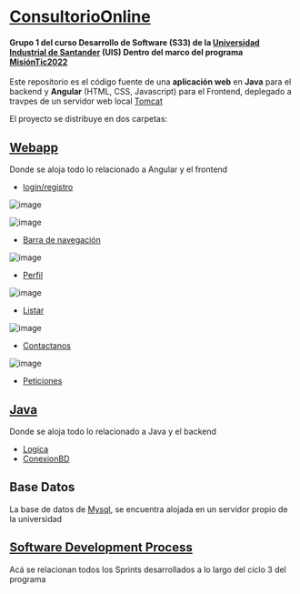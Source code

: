 # [ConsultorioOnline](https://gitlab.com/DLesmes/ConsultorioOnline_G1S33UIS/-/blob/main/README.md) 
#### Grupo 1 del curso Desarrollo de Software (S33) de la [Universidad Industrial de Santander](https://lms.uis.edu.co/) (UIS) Dentro del marco del programa [MisiónTic2022](https://www.misiontic2022.gov.co/portal/)

Este repositorio es el código fuente de una **aplicación web** en **Java** para el backend y **Angular** (HTML, CSS, Javascript) para el Frontend, deplegado a travpes de un servidor web local [Tomcat](http://tomcat.apache.org/)

El proyecto se distribuye en dos carpetas:
## [Webapp](https://gitlab.com/DLesmes/ConsultorioOnline_G1S33UIS/-/tree/main/ConsultorioApp/src/main/webapp)
Donde se aloja todo lo relacionado a Angular y el frontend

* [login/registro](https://gitlab.com/DLesmes/ConsultorioOnline_G1S33UIS/-/blob/main/ConsultorioApp/src/main/webapp/index.jsp)

![image](https://user-images.githubusercontent.com/61529697/137435829-e5742c1e-3120-4a8e-805f-13546661baf5.png)

![image](https://user-images.githubusercontent.com/61529697/137436267-d98e9456-7ae3-4411-bca8-68f03ca4b8e7.png)

* [Barra de navegación](https://gitlab.com/DLesmes/ConsultorioOnline_G1S33UIS/-/blob/main/ConsultorioApp/src/main/webapp/navBar.jsp)

![image](https://user-images.githubusercontent.com/61529697/137435882-da56033c-b552-455d-8014-75e04f252e1f.png)

* [Perfil](https://gitlab.com/DLesmes/ConsultorioOnline_G1S33UIS/-/blob/main/ConsultorioApp/src/main/webapp/perfil.jsp)

![image](https://user-images.githubusercontent.com/61529697/137435892-a719d047-d8f7-4cf3-99d8-b75b516dfa25.png)

* [Listar](https://gitlab.com/DLesmes/ConsultorioOnline_G1S33UIS/-/blob/main/ConsultorioApp/src/main/webapp/listener.jsp)

![image](https://user-images.githubusercontent.com/61529697/137435909-73a86f3d-e070-4b4f-ad07-b507baf7a4d3.png)

* [Contactanos](https://gitlab.com/DLesmes/ConsultorioOnline_G1S33UIS/-/blob/main/ConsultorioApp/src/main/webapp/contact_us.jsp)

![image](https://user-images.githubusercontent.com/61529697/137435922-01d8f160-4cb8-46e1-922e-e4cad6bbe47c.png)

* [Peticiones](https://gitlab.com/DLesmes/ConsultorioOnline_G1S33UIS/-/blob/main/ConsultorioApp/src/main/webapp/peticiones.jsp)

## [Java](https://gitlab.com/DLesmes/ConsultorioOnline_G1S33UIS/-/tree/main/ConsultorioApp/src/main/java)
Donde se aloja todo lo relacionado a Java y el backend
* [Logica](https://gitlab.com/DLesmes/ConsultorioOnline_G1S33UIS/-/tree/main/ConsultorioApp/src/main/java/logica)
* [ConexionBD](https://gitlab.com/DLesmes/ConsultorioOnline_G1S33UIS/-/tree/main/ConsultorioApp/src/main/java/persistencia)

## Base Datos
La base de datos de [Mysql](https://www.mysql.com/), se encuentra alojada en un servidor propio de la universidad

## [Software Development Process](https://github.com/DLesmes/MisionTic2022/tree/main/SoftwareEngineering/Project_ConsultorioOnline)
Acá se relacionan todos los Sprints desarrollados a lo largo del ciclo 3 del programa

